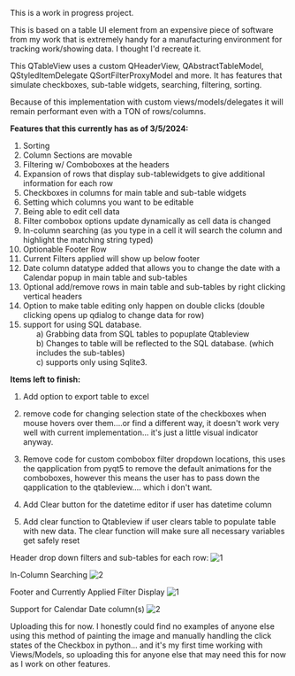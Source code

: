 This is a work in progress project.  

This is based on a table UI element from an expensive piece of software from my work that is extremely
handy for a manufacturing environment for tracking work/showing data.  I thought I'd recreate it.

This QTableView uses a custom QHeaderView, QAbstractTableModel, QStyledItemDelegate QSortFilterProxyModel and more.  It has features that 
simulate checkboxes, sub-table widgets, searching, filtering, sorting.

Because of this implementation with custom views/models/delegates it will remain performant even with a TON of rows/columns.

<b>Features that this currently has as of 3/5/2024:</b>

1) Sorting
2) Column Sections are movable
3) Filtering w/ Comboboxes at the headers
4) Expansion of rows that display sub-tablewidgets to give additional information for each row
5) Checkboxes in columns for main table and sub-table widgets
6) Setting which columns you want to be editable
7) Being able to edit cell data
8) Filter combobox options update dynamically as cell data is changed
9) In-column searching   (as you type in a cell it will search the column and highlight the matching string typed)
10) Optionable Footer Row
11) Current Filters applied will show up below footer
12) Date column datatype added that allows you to change the date with a Calendar popup in main table and sub-tables
13) Optional add/remove rows in main table and sub-tables by right clicking vertical headers
14) Option to make table editing only happen on double clicks   (double clicking opens up qdialog to change data for row)
15) support for using SQL database.
    <ul>a) Grabbing data from SQL tables to popuplate Qtableview</ul>
    <ul>b) Changes to table will be reflected to the SQL database.  (which includes the sub-tables)</ul>
    <ul>c) supports only using Sqlite3.</ul>



<b>Items left to finish:</b>
   
1) Add option to export table to excel
   
2) remove code for changing selection state of the checkboxes when mouse hovers over them....or find a different way, it doesn't work very well
   with current implementation... it's just a little visual indicator anyway.
   
3) Remove code for custom combobox filter dropdown locations, this uses the qapplication from pyqt5 to remove the default animations for the comboboxes,
   however this means the user has to pass down the qapplication to the qtableview.... which i don't want.
   
4) Add Clear button for the datetime editor if user has datetime column

5) Add clear function to Qtableview if user clears table to populate table with new data. The clear function will make sure all necessary variables get
   safely reset

   

Header drop down filters and sub-tables for each row:
![1](https://github.com/jxfuller1/QTableView-with-Checkboxes-subtables-filtering-and-more/assets/123666150/bcf1022e-7328-452f-9bd5-bb75ba64a500)

In-Column Searching
![2](https://github.com/jxfuller1/QTableView-with-Checkboxes-subtables-filtering-and-more/assets/123666150/e3418c54-464c-4091-98fb-47a3db3651b2)

Footer and Currently Applied Filter Display
![1](https://github.com/jxfuller1/QTableView-with-Checkboxes-subtables-filtering-and-more/assets/123666150/b34bb368-fdc4-4391-b834-cd6e90b46f69)

Support for Calendar Date column(s)
![2](https://github.com/jxfuller1/QTableView-with-Checkboxes-subtables-filtering-and-more/assets/123666150/3b0c6d3b-7e34-40d5-a5fe-e85b9f4090ed)


Uploading this for now.  I honestly could find no examples of anyone else using this method of painting the image and manually handling the click states of the Checkbox in python... 
and it's my first time working with Views/Models, so uploading this for anyone else that may need this for now as I work on other features.

